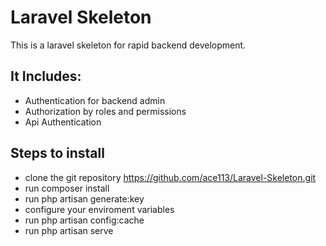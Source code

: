 # Laravel Skeleton 

This is a laravel skeleton for rapid backend development. 

## It Includes:

- Authentication for backend admin
- Authorization by roles and permissions
- Api Authentication

## Steps to install 

- clone the git repository https://github.com/ace113/Laravel-Skeleton.git
- run composer install
- run php artisan generate:key
- configure your enviroment variables
- run php artisan config:cache
- run php artisan serve

